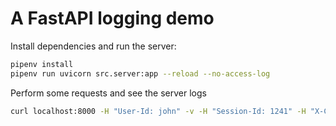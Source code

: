 # A FastAPI logging demo

Install dependencies and run the server:

```bash
pipenv install
pipenv run uvicorn src.server:app --reload --no-access-log
```

Perform some requests and see the server logs

```bash
curl localhost:8000 -H "User-Id: john" -v -H "Session-Id: 1241" -H "X-Correlation-ID: 99999" 
```